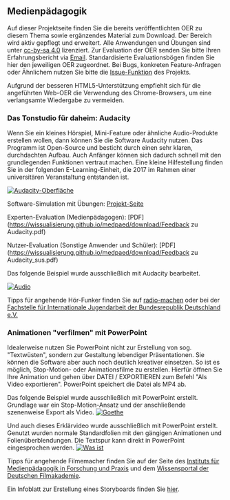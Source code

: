 ## Medienpädagogik

Auf dieser Projektseite finden Sie die bereits veröffentlichten OER zu diesem Thema sowie ergänzendes Material zum Download. Der Bereich wird aktiv gepflegt und erweitert. Alle Anwendungen und Übungen sind unter [cc-by-sa 4.0](https://creativecommons.org/licenses/by-sa/4.0/) lizenziert. Zur Evaluation der OER senden Sie bitte Ihren Erfahrungsbericht via [Email](mailto:sebastian.wolf.oer@outlook.de). Standardisierte Evaluationsbögen finden Sie hier den jeweiligen OER zugeordnet. Bei Bugs, konkreten Feature-Anfragen oder Ähnlichem nutzen Sie bitte die [Issue-Funktion](https://github.com/wissualisierung/medpaed/issues) des Projekts. 

Aufgrund der besseren HTML5-Unterstützung empfiehlt sich für die angeführten Web-OER die Verwendung des Chrome-Browsers, um eine verlangsamte Wiedergabe zu vermeiden.

### Das Tonstudio für daheim: Audacity
Wenn Sie ein kleines Hörspiel, Mini-Feature oder ähnliche Audio-Produkte erstellen wollen, dann können Sie die Software Audacity nutzen. Das Programm ist Open-Source und besticht durch einen sehr klaren, durchdachten Aufbau. Auch Anfänger können sich dadurch schnell mit den grundlegenden Funktionen vertraut machen. Eine kleine Hilfestellung finden Sie in der folgenden E-Learning-Einheit, die 2017 im Rahmen einer universitären Veranstaltung entstanden ist. 

[![Audacity-Oberfläche](http://www.audacityteam.org/wp-content/uploads/2015/11/Audacity-220-Windows-normal.png)](https://wissualisierung.github.io/medpaed/audacity/)

Software-Simulation mit Übungen: 
[Projekt-Seite](https://wissualisierung.github.io/medpaed/audacity/)

Experten-Evaluation (Medienpädagogen): 
[PDF](https://wissualisierung.github.io/medpaed/download/Feedback zu Audacity.pdf)

Nutzer-Evaluation (Sonstige Anwender und Schüler): 
[PDF](https://wissualisierung.github.io/medpaed/download/Feedback zu Audacity_sus.pdf)

Das folgende Beispiel wurde ausschließlich mit Audacity bearbeitet.

[![Audio](https://wissualisierung.github.io/medpaed/assets/audio.png)](https://wissualisierung.github.io/medpaed/assets/riesenspielzeug.mp3) 

Tipps für angehende Hör-Funker finden Sie auf [radio-machen](https://www.radio-machen.de/) oder bei der [Fachstelle für Internationale Jugendarbeit der Bundesrepublik Deutschland e.V.](https://www.ijab.de/uploads/tx_ttproducts/datasheet/Podcast.pdf) 

### Animationen "verfilmen" mit PowerPoint
Idealerweise nutzen Sie PowerPoint nicht zur Erstellung von sog. "Textwüsten", sondern zur Gestaltung lebendiger Präsentationen. Sie können die Software aber auch noch deutlich kreativer einsetzen. So ist es möglich, Stop-Motion- oder Animationsfilme zu erstellen. Hierfür öffnen Sie Ihre Animation und gehen über DATEI / EXPORTIEREN zum Befehl "Als Video exportieren". PowerPoint speichert die Datei als MP4 ab. 

Das folgende Beispiel wurde ausschließlich mit PowerPoint erstellt. Grundlage war ein Stop-Motion-Ansatz und der anschließende szenenweise Export als Video. 
[![Goethe](https://wissualisierung.github.io/medpaed/assets/goethe.png)](https://youtu.be/R6_pNWvXF44) 

Und auch dieses Erklärvideo wurde ausschließlich mit PowerPoint erstellt. Genutzt wurden normale Standardfolien mit den gängigen Animationen und Folienüberblendungen. Die Textspur kann direkt in PowerPoint eingesprochen werden. 
[![Was ist](https://wissualisierung.github.io/medpaed/assets/nachricht.png)](https://youtu.be/VxrFkWFfLLM)

Tipps für angehende Filmemacher finden Sie auf der Seite des [Instituts für Medienpädagogik in Forschung und Praxis](http://www.jff.de/toolbox/category/home/) und dem [Wissensportal der Deutschen Filmakademie](http://www.vierundzwanzig.de/de/filmbildung/). 

Ein Infoblatt zur Erstellung eines Storyboards finden Sie [hier](https://wissualisierung.github.io/medpaed/assets/Storyboard.pdf). 
